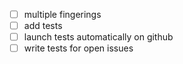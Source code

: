 * [ ] multiple fingerings
* [ ] add tests
* [ ] launch tests automatically on github
* [ ] write tests for open issues
